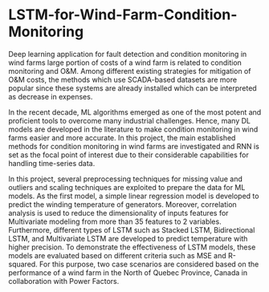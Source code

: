 # LSTM-for-Wind-Farm-Condition-Monitoring
Deep learning application for fault detection and condition monitoring in wind farms
large portion of costs of a wind farm is related to condition monitoring and O&M. Among different existing strategies for mitigation of O&M costs, the methods which use SCADA-based datasets are more popular since these systems are already installed which can be interpreted as decrease in expenses.

In the recent decade, ML algorithms emerged as one of the most potent and proficient tools to overcome many industrial challenges. Hence, many DL models are developed in the literature to make condition monitoring in wind farms easier and more accurate. In this project, the main established methods for condition monitoring in wind farms are investigated and RNN is set as the focal point of interest due to their considerable capabilities for handling time-series data.

In this project, several preprocessing techniques for missing value and outliers and scaling techniques are exploited to prepare the data for ML models. As the first model, a simple linear regression model is developed to predict the winding temperature of generators. Moreover, correlation analysis is used to reduce the dimensionality of inputs features for Multivariate modeling from more than 35 features to 2 variables. Furthermore, different types of LSTM such as Stacked LSTM, Bidirectional LSTM, and Multivariate LSTM are developed to predict temperature with higher precision. To demonstrate the effectiveness of LSTM models, these models are evaluated based on different criteria such as MSE and R-squared. For this purpose, two case scenarios are considered based on the performance of a wind farm in the North of Quebec Province, Canada in collaboration with Power Factors.
